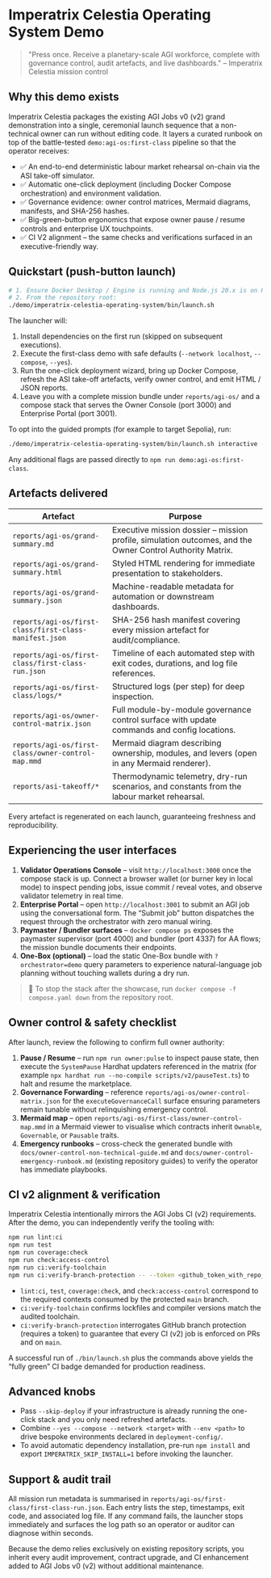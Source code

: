 # Imperatrix Celestia Operating System Demo

> "Press once. Receive a planetary-scale AGI workforce, complete with governance control, audit artefacts, and live dashboards." – Imperatrix Celestia mission control

## Why this demo exists

Imperatrix Celestia packages the existing AGI Jobs v0 (v2) grand demonstration into a single, ceremonial launch sequence that a non-technical owner can run without editing code. It layers a curated runbook on top of the battle-tested `demo:agi-os:first-class` pipeline so that the operator receives:

- ✅ An end-to-end deterministic labour market rehearsal on-chain via the ASI take-off simulator.
- ✅ Automatic one-click deployment (including Docker Compose orchestration) and environment validation.
- ✅ Governance evidence: owner control matrices, Mermaid diagrams, manifests, and SHA-256 hashes.
- ✅ Big-green-button ergonomics that expose owner pause / resume controls and enterprise UX touchpoints.
- ✅ CI V2 alignment – the same checks and verifications surfaced in an executive-friendly way.

## Quickstart (push-button launch)

```bash
# 1. Ensure Docker Desktop / Engine is running and Node.js 20.x is on PATH.
# 2. From the repository root:
./demo/imperatrix-celestia-operating-system/bin/launch.sh
```

The launcher will:

1. Install dependencies on the first run (skipped on subsequent executions).
2. Execute the first-class demo with safe defaults (`--network localhost`, `--compose`, `--yes`).
3. Run the one-click deployment wizard, bring up Docker Compose, refresh the ASI take-off artefacts, verify owner control, and emit HTML / JSON reports.
4. Leave you with a complete mission bundle under `reports/agi-os/` and a compose stack that serves the Owner Console (port 3000) and Enterprise Portal (port 3001).

To opt into the guided prompts (for example to target Sepolia), run:

```bash
./demo/imperatrix-celestia-operating-system/bin/launch.sh interactive --network sepolia --compose --yes
```

Any additional flags are passed directly to `npm run demo:agi-os:first-class`.

## Artefacts delivered

| Artefact | Purpose |
| --- | --- |
| `reports/agi-os/grand-summary.md` | Executive mission dossier – mission profile, simulation outcomes, and the Owner Control Authority Matrix. |
| `reports/agi-os/grand-summary.html` | Styled HTML rendering for immediate presentation to stakeholders. |
| `reports/agi-os/grand-summary.json` | Machine-readable metadata for automation or downstream dashboards. |
| `reports/agi-os/first-class/first-class-manifest.json` | SHA-256 hash manifest covering every mission artefact for audit/compliance. |
| `reports/agi-os/first-class/first-class-run.json` | Timeline of each automated step with exit codes, durations, and log file references. |
| `reports/agi-os/first-class/logs/*` | Structured logs (per step) for deep inspection. |
| `reports/agi-os/owner-control-matrix.json` | Full module-by-module governance control surface with update commands and config locations. |
| `reports/agi-os/first-class/owner-control-map.mmd` | Mermaid diagram describing ownership, modules, and levers (open in any Mermaid renderer). |
| `reports/asi-takeoff/*` | Thermodynamic telemetry, dry-run scenarios, and constants from the labour market rehearsal. |

Every artefact is regenerated on each launch, guaranteeing freshness and reproducibility.

## Experiencing the user interfaces

1. **Validator Operations Console** – visit `http://localhost:3000` once the compose stack is up. Connect a browser wallet (or burner key in local mode) to inspect pending jobs, issue commit / reveal votes, and observe validator telemetry in real time.
2. **Enterprise Portal** – open `http://localhost:3001` to submit an AGI job using the conversational form. The “Submit job” button dispatches the request through the orchestrator with zero manual wiring.
3. **Paymaster / Bundler surfaces** – `docker compose ps` exposes the paymaster supervisor (port 4000) and bundler (port 4337) for AA flows; the mission bundle documents their endpoints.
4. **One-Box (optional)** – load the static One-Box bundle with `?orchestrator=demo` query parameters to experience natural-language job planning without touching wallets during a dry run.

> 🛑 To stop the stack after the showcase, run `docker compose -f compose.yaml down` from the repository root.

## Owner control & safety checklist

After launch, review the following to confirm full owner authority:

1. **Pause / Resume** – run `npm run owner:pulse` to inspect pause state, then execute the `SystemPause` Hardhat updaters referenced in the matrix (for example `npx hardhat run --no-compile scripts/v2/pauseTest.ts`) to halt and resume the marketplace.
2. **Governance Forwarding** – reference `reports/agi-os/owner-control-matrix.json` for the `executeGovernanceCall` surface ensuring parameters remain tunable without relinquishing emergency control.
3. **Mermaid map** – open `reports/agi-os/first-class/owner-control-map.mmd` in a Mermaid viewer to visualise which contracts inherit `Ownable`, `Governable`, or `Pausable` traits.
4. **Emergency runbooks** – cross-check the generated bundle with `docs/owner-control-non-technical-guide.md` and `docs/owner-control-emergency-runbook.md` (existing repository guides) to verify the operator has immediate playbooks.

## CI v2 alignment & verification

Imperatrix Celestia intentionally mirrors the AGI Jobs CI (v2) requirements. After the demo, you can independently verify the tooling with:

```bash
npm run lint:ci
npm run test
npm run coverage:check
npm run check:access-control
npm run ci:verify-toolchain
npm run ci:verify-branch-protection -- --token <github_token_with_repo_scope>
```

- `lint:ci`, `test`, `coverage:check`, and `check:access-control` correspond to the required contexts consumed by the protected `main` branch.
- `ci:verify-toolchain` confirms lockfiles and compiler versions match the audited toolchain.
- `ci:verify-branch-protection` interrogates GitHub branch protection (requires a token) to guarantee that every CI (v2) job is enforced on PRs and on `main`.

A successful run of `./bin/launch.sh` plus the commands above yields the “fully green” CI badge demanded for production readiness.

## Advanced knobs

- Pass `--skip-deploy` if your infrastructure is already running the one-click stack and you only need refreshed artefacts.
- Combine `--yes --compose --network <target>` with `--env <path>` to drive bespoke environments declared in `deployment-config/`.
- To avoid automatic dependency installation, pre-run `npm install` and export `IMPERATRIX_SKIP_INSTALL=1` before invoking the launcher.

## Support & audit trail

All mission run metadata is summarised in `reports/agi-os/first-class/first-class-run.json`. Each entry lists the step, timestamps, exit code, and associated log file. If any command fails, the launcher stops immediately and surfaces the log path so an operator or auditor can diagnose within seconds.

Because the demo relies exclusively on existing repository scripts, you inherit every audit improvement, contract upgrade, and CI enhancement added to AGI Jobs v0 (v2) without additional maintenance.
